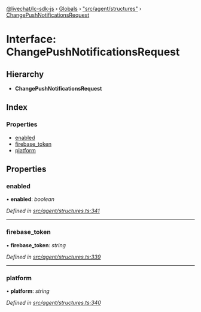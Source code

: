 [@livechat/lc-sdk-js](../README.md) › [Globals](../globals.md) › ["src/agent/structures"](../modules/_src_agent_structures_.md) › [ChangePushNotificationsRequest](_src_agent_structures_.changepushnotificationsrequest.md)

# Interface: ChangePushNotificationsRequest

## Hierarchy

* **ChangePushNotificationsRequest**

## Index

### Properties

* [enabled](_src_agent_structures_.changepushnotificationsrequest.md#enabled)
* [firebase_token](_src_agent_structures_.changepushnotificationsrequest.md#firebase_token)
* [platform](_src_agent_structures_.changepushnotificationsrequest.md#platform)

## Properties

###  enabled

• **enabled**: *boolean*

*Defined in [src/agent/structures.ts:341](https://github.com/livechat/lc-sdk-js/blob/ac28f06/src/agent/structures.ts#L341)*

___

###  firebase_token

• **firebase_token**: *string*

*Defined in [src/agent/structures.ts:339](https://github.com/livechat/lc-sdk-js/blob/ac28f06/src/agent/structures.ts#L339)*

___

###  platform

• **platform**: *string*

*Defined in [src/agent/structures.ts:340](https://github.com/livechat/lc-sdk-js/blob/ac28f06/src/agent/structures.ts#L340)*
